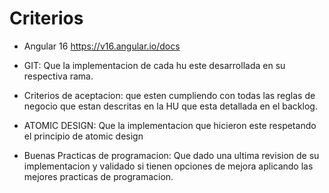 # Criterios

- Angular 16 https://v16.angular.io/docs

- GIT: Que la implementacion de cada hu este desarrollada en su respectiva rama.

- Criterios de aceptacion: que esten cumpliendo con todas las reglas de negocio que estan descritas en la HU que esta detallada en el backlog.

- ATOMIC DESIGN: Que la implementacion que hicieron este respetando el principio de atomic design

- Buenas Practicas de programacion: Que dado una ultima revision de su implementacion y validado si tienen opciones de mejora aplicando las mejores practicas de programacion.
